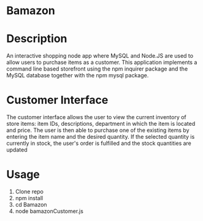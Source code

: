 # Bamazon

# Description
An interactive shopping node app where MySQL and Node.JS are used to allow users to purchase items as a customer.
This application implements a command line based storefront using the npm inquirer package and the MySQL database together with the npm mysql package.

# Customer Interface
The customer interface allows the user to view the current inventory of store items: item IDs, descriptions, department in which the item is located and price. The user is then able to purchase one of the existing items by entering the item name and the desired quantity. If the selected quantity is currently in stock, the user's order is fulfilled and the stock quantities are updated

# Usage
1. Clone repo
1. npm install
1. cd Bamazon
1. node bamazonCustomer.js

